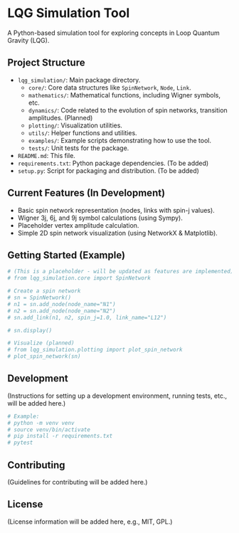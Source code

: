 # LQG Simulation Tool

A Python-based simulation tool for exploring concepts in Loop Quantum Gravity (LQG).

## Project Structure

- `lqg_simulation/`: Main package directory.
  - `core/`: Core data structures like `SpinNetwork`, `Node`, `Link`.
  - `mathematics/`: Mathematical functions, including Wigner symbols, etc.
  - `dynamics/`: Code related to the evolution of spin networks, transition amplitudes. (Planned)
  - `plotting/`: Visualization utilities.
  - `utils/`: Helper functions and utilities.
  - `examples/`: Example scripts demonstrating how to use the tool.
  - `tests/`: Unit tests for the package.
- `README.md`: This file.
- `requirements.txt`: Python package dependencies. (To be added)
- `setup.py`: Script for packaging and distribution. (To be added)

## Current Features (In Development)

- Basic spin network representation (nodes, links with spin-j values).
- Wigner 3j, 6j, and 9j symbol calculations (using Sympy).
- Placeholder vertex amplitude calculation.
- Simple 2D spin network visualization (using NetworkX & Matplotlib).

## Getting Started (Example)

```python
# (This is a placeholder - will be updated as features are implemented)
# from lqg_simulation.core import SpinNetwork

# Create a spin network
# sn = SpinNetwork()
# n1 = sn.add_node(node_name="N1")
# n2 = sn.add_node(node_name="N2")
# sn.add_link(n1, n2, spin_j=1.0, link_name="L12")

# sn.display()

# Visualize (planned)
# from lqg_simulation.plotting import plot_spin_network
# plot_spin_network(sn)
```

## Development

(Instructions for setting up a development environment, running tests, etc., will be added here.)

```bash
# Example:
# python -m venv venv
# source venv/bin/activate
# pip install -r requirements.txt
# pytest
```

## Contributing

(Guidelines for contributing will be added here.)

## License

(License information will be added here, e.g., MIT, GPL.)
